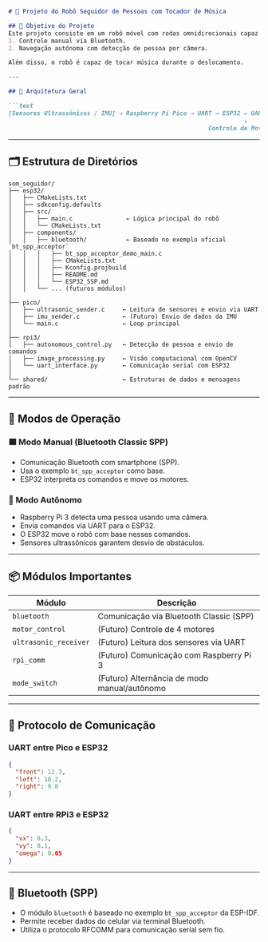 ```markdown
# 🤖 Projeto do Robô Seguidor de Pessoas com Tocador de Música

## 📌 Objetivo do Projeto
Este projeto consiste em um robô móvel com rodas omnidirecionais capaz de operar em dois modos:
1. Controle manual via Bluetooth.
2. Navegação autônoma com detecção de pessoa por câmera.

Além disso, o robô é capaz de tocar música durante o deslocamento.

---

## 🧱 Arquitetura Geral

```text
[Sensores Ultrassônicos / IMU] → Raspberry Pi Pico → UART → ESP32 ← UART / Bluetooth ← Raspberry Pi 3 / Smartphone
                                                                  ↓
                                                        Controle de Motores (2 Pontes H)
```

---

## 🗂 Estrutura de Diretórios

```text
som_seguidor/
├── esp32/
│   ├── CMakeLists.txt
│   ├── sdkconfig.defaults
│   ├── src/
│   │   ├── main.c               ← Lógica principal do robô
│   │   └── CMakeLists.txt
│   ├── components/
│   │   ├── bluetooth/           ← Baseado no exemplo oficial `bt_spp_acceptor`
│   │   │   ├── bt_spp_acceptor_demo_main.c
│   │   │   ├── CMakeLists.txt
│   │   │   ├── Kconfig.projbuild
│   │   │   ├── README.md
│   │   │   └── ESP32_SSP.md
│   │   └── ... (futuros módulos)
│
├── pico/
│   ├── ultrasonic_sender.c     ← Leitura de sensores e envio via UART
│   ├── imu_sender.c            ← (Futuro) Envio de dados da IMU
│   └── main.c                  ← Loop principal
│
├── rpi3/
│   ├── autonomous_control.py   ← Detecção de pessoa e envio de comandos
│   ├── image_processing.py     ← Visão computacional com OpenCV
│   └── uart_interface.py       ← Comunicação serial com ESP32
│
└── shared/                     ← Estruturas de dados e mensagens padrão
```

---

## 🔁 Modos de Operação

### 🟦 Modo Manual (Bluetooth Classic SPP)
- Comunicação Bluetooth com smartphone (SPP).
- Usa o exemplo `bt_spp_acceptor` como base.
- ESP32 interpreta os comandos e move os motores.

### 🔴 Modo Autônomo
- Raspberry Pi 3 detecta uma pessoa usando uma câmera.
- Envia comandos via UART para o ESP32.
- O ESP32 move o robô com base nesses comandos.
- Sensores ultrassônicos garantem desvio de obstáculos.

---

## 📦 Módulos Importantes

| Módulo                 | Descrição                                     |
|------------------------|-----------------------------------------------|
| `bluetooth`            | Comunicação via Bluetooth Classic (SPP)       |
| `motor_control`        | (Futuro) Controle de 4 motores                |
| `ultrasonic_receiver`  | (Futuro) Leitura dos sensores via UART        |
| `rpi_comm`             | (Futuro) Comunicação com Raspberry Pi 3       |
| `mode_switch`          | (Futuro) Alternância de modo manual/autônomo |

---

## 📡 Protocolo de Comunicação

### UART entre Pico e ESP32
```json
{
  "front": 12.3,
  "left": 10.2,
  "right": 9.8
}
```

### UART entre RPi3 e ESP32
```json
{
  "vx": 0.3,
  "vy": 0.1,
  "omega": 0.05
}
```

---

## 🧪 Bluetooth (SPP)

- O módulo `bluetooth` é baseado no exemplo `bt_spp_acceptor` da ESP-IDF.
- Permite receber dados do celular via terminal Bluetooth.
- Utiliza o protocolo RFCOMM para comunicação serial sem fio.
